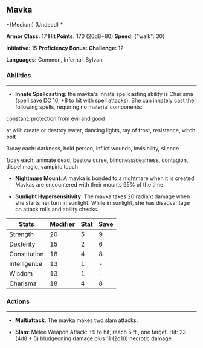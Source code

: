 ## Mavka
*(Medium) (Undead) *

**Armor Class:** 17
**Hit Points:** 170 (20d8+80)
**Speed:** {"walk": 30}

**Initiative:** 15
**Proficiency Bonus:**
**Challenge:** 12

**Languages:** Common, Infernal, Sylvan

### Abilities
 --- 
- **Innate Spellcasting**: the mavka's innate spellcasting ability is Charisma (spell save DC 16, +8 to hit with spell attacks). She can innately cast the following spells, requiring no material components:

constant: protection from evil and good

at will: create or destroy water, dancing lights, ray of frost, resistance, witch bolt

3/day each: darkness, hold person, inflict wounds, invisibility, silence

1/day each: animate dead, bestow curse, blindness/deafness, contagion, dispel magic, vampiric touch

- **Nightmare Mount**: A mavka is bonded to a nightmare when it is created. Mavkas are encountered with their mounts 95% of the time.

- **Sunlight Hypersensitivity**: The mavka takes 20 radiant damage when she starts her turn in sunlight. While in sunlight, she has disadvantage on attack rolls and ability checks.



| Stats | Modifier | Stat | Save
| ---- | ---- | ---- | ---- |
| Strength | 20 | 5 | 9 |
| Dexterity | 15 | 2 | 6 |
| Constitution | 18 | 4 | 8 |
| Intelligence | 13 | 1 | - |
| Wisdom | 13 | 1 | - |
| Charisma | 18 | 4 | 8 |

### Actions
 --- 
- **Multiattack**: The mavka makes two slam attacks.

- **Slam**: Melee Weapon Attack: +9 to hit, reach 5 ft., one target. Hit: 23 (4d8 + 5) bludgeoning damage plus 11 (2d10) necrotic damage.

